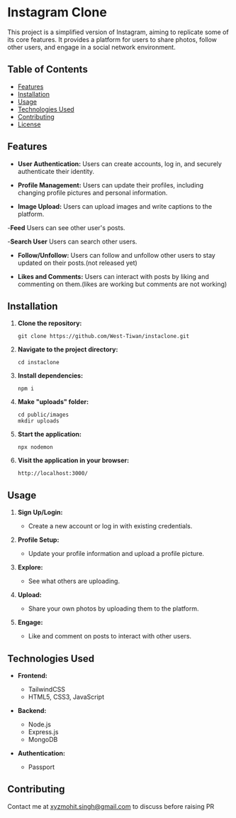 # Instagram Clone

This project is a simplified version of Instagram, aiming to replicate some of its core features. It provides a platform for users to share photos, follow other users, and engage in a social network environment.

## Table of Contents
- [Features](#features)
- [Installation](#installation)
- [Usage](#usage)
- [Technologies Used](#technologies-used)
- [Contributing](#contributing)
- [License](#license)

## Features

- **User Authentication:** Users can create accounts, log in, and securely authenticate their identity.
  
- **Profile Management:** Users can update their profiles, including changing profile pictures and personal information.

- **Image Upload:** Users can upload images and write captions to the platform.

-**Feed** Users can see other user's posts.

-**Search User** Users can search other users.

- **Follow/Unfollow:** Users can follow and unfollow other users to stay updated on their posts.(not released yet)

- **Likes and Comments:** Users can interact with posts by liking and commenting on them.(likes are working but comments are not working)

## Installation

1. **Clone the repository:**
   ```
   git clone https://github.com/West-Tiwan/instaclone.git
   ```

2. **Navigate to the project directory:**
   ```
   cd instaclone
   ```

3. **Install dependencies:**
   ```
   npm i
   ```

4. **Make "uploads" folder:**
   ```
   cd public/images
   mkdir uploads
   ```

5. **Start the application:**
   ```
   npx nodemon
   ```

6. **Visit the application in your browser:**
   ```
   http://localhost:3000/
   ```

## Usage

1. **Sign Up/Login:**
   - Create a new account or log in with existing credentials.

2. **Profile Setup:**
   - Update your profile information and upload a profile picture.

3. **Explore:**
   - See what others are uploading.

4. **Upload:**
   - Share your own photos by uploading them to the platform.

5. **Engage:**
   - Like and comment on posts to interact with other users.

## Technologies Used

- **Frontend:**
  - TailwindCSS
  - HTML5, CSS3, JavaScript

- **Backend:**
  - Node.js
  - Express.js
  - MongoDB

- **Authentication:**
  - Passport

## Contributing

Contact me at xyzmohit.singh@gmail.com to discuss before raising PR